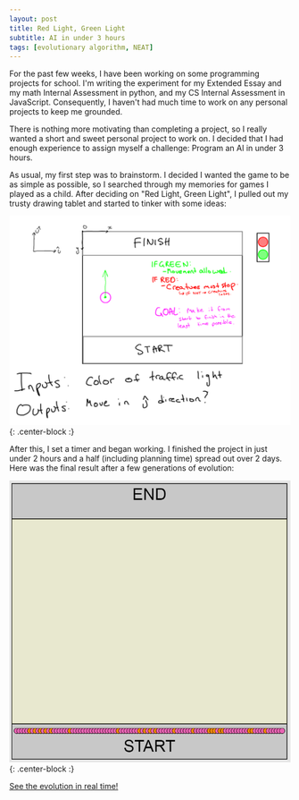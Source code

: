 ```yaml
---
layout: post
title: Red Light, Green Light
subtitle: AI in under 3 hours
tags: [evolutionary algorithm, NEAT]
---
```


For the past few weeks, I have been working on some programming projects for school. I'm writing the experiment for my Extended Essay and my math Internal Assessment in python, and my CS Internal Assessment in JavaScript. Consequently, I haven't had much time to work on any personal projects to keep me grounded. 

There is nothing more motivating than completing a project, so I really wanted a short and sweet personal project to work on. I decided that I had enough experience to assign myself a challenge: Program an AI in under 3 hours.

As usual, my first step was to brainstorm. I decided I wanted the game to be as simple as possible, so I searched through my memories for games I played as a child. After deciding on "Red Light, Green Light", I pulled out my trusty drawing tablet and started to tinker with some ideas:

![Red Light Green Light Plan](/img/TrafficLight/plan.png){: .center-block :}

After this, I set a timer and began working. I finished the project in just under 2 hours and a half (including planning time) spread out over 2 days. Here was the final result after a few generations of evolution:

![Evolved Creatures](/img/TrafficLight/evolved.gif){: .center-block :}


[See the evolution in real time!](https://ryanboldi.github.io/RedLightGreenLight/)